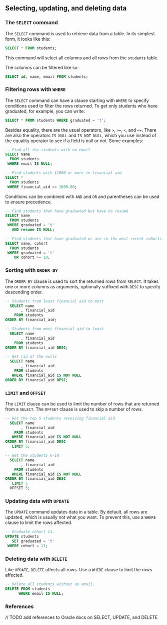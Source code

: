 ## Selecting, updating, and deleting data

### The `SELECT` command

The `SELECT` command is used to retrieve data from a table. In its simplest form, it looks like this:

```sql
SELECT * FROM students;
```

This command will select all columns and all rows from the `students` table.

The columns can be filtered like so:

```sql
SELECT id, name, email FROM students;
```

### Filtering rows with `WHERE`

The `SELECT` command can have a clause starting with `WHERE` to specify conditions used to filter the rows returned. To get only students who have graduated, for example, you can write:

```sql
SELECT * FROM students WHERE graduated = 't';
```

Besides equality, there are the usual operators, like `>`, `>=`, `<`, and `<=`. There are also the operators `IS NULL` and `IS NOT NULL`, which you use instead of the equality operator to see if a field is null or not. Some examples:

```sql
-- Find all the students with no email
SELECT name
  FROM students
 WHERE email IS NULL;

-- Find students with $1000 or more in financial aid
SELECT *
  FROM students
 WHERE financial_aid >= 1000.00;
```

Conditions can be combined with `AND` and `OR` and parentheses can be used to ensure precedence.

```sql
-- Find students that have graduated but have no resumé
SELECT name
  FROM students
 WHERE graduated = 't'
   AND resume IS NULL;

-- Find students that have graduated or are in the most recent cohorts
SELECT name, cohort
  FROM students
 WHERE graduated = 't'
    OR cohort >= 10;
```

### Sorting with `ORDER BY`

The `ORDER BY` clause is used to sort the returned rows from `SELECT`. It takes one or more columns as arguments, optionally suffixed with `DESC` to specify descending order.

```sql
-- Students from least financial aid to most
  SELECT name
       , financial_aid
    FROM students
ORDER BY financial_aid;

-- Students from most financial aid to least
  SELECT name
       , financial_aid
    FROM students
ORDER BY financial_aid DESC;

-- Get rid of the nulls
  SELECT name
       , financial_aid
    FROM students
   WHERE financial_aid IS NOT NULL
ORDER BY financial_aid DESC;
```

### `LIMIT` and `OFFSET`

The `LIMIT` clause can be used to limit the number of rows that are returned from a `SELECT`. The `OFFSET` clause is used to skip a number of rows.

```sql
-- Get the top 5 students receiving financial aid
  SELECT name
       , financial_aid
    FROM students
   WHERE financial_aid IS NOT NULL
ORDER BY financial_aid DESC
   LIMIT 5;

-- Get the students 6-10
  SELECT name
       , financial_aid
    FROM students
   WHERE financial_aid IS NOT NULL
ORDER BY financial_aid DESC
   LIMIT 5
  OFFSET 5;   
```

### Updating data with `UPDATE`

The `UPDATE` command updates data in a table. By default, all rows are updated, which is usually not what you want. To prevent this, use a `WHERE` clause to limit the rows affected.

```sql
-- Graduate cohort 11.
UPDATE students
   SET graduated = 't'
 WHERE cohort = 11;
```

### Deleting data with `DELETE`

Like `UPDATE`, `DELETE` affects all rows. Use a `WHERE` clause to limit the rows affected.

```sql
-- Delete all students without an email.
DELETE FROM students
      WHERE email IS NULL;
```

### References

// TODO add references to Oracle docs on SELECT, UPDATE, and DELETE
